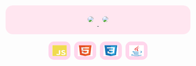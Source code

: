 <div style="background-color: #ffe6f0; padding: 20px; border-radius: 20px; text-align: center;">
  <a href="https://github.com/JulianaFurlan">
    <img height="180em" style="border-radius: 15px; margin: 10px;" src="https://github-readme-stats.vercel.app/api?username=Juliana-Furlan- art&show_icons=true&theme=rose_pine&include_all_commits=true&count_private=true"/>
    <img height="180em" style="border-radius: 15px; margin: 10px;" src="https://github-readme-stats.vercel.app/api/top-langs/?username=Juliana-Furlan-art&layout=compact&langs_count=6&theme=rose_pine"/>
  </a>
</div>

<div style="display: flex; justify-content: center; gap: 10px; margin-top: 20px;">
  <div style="background-color: #ffd6ec; padding: 10px; border-radius: 15px;">
    <img align="center" alt="Js" height="30" width="40" src="https://raw.githubusercontent.com/devicons/devicon/master/icons/javascript/javascript-plain.svg">
  </div>
  <div style="background-color: #ffd6ec; padding: 10px; border-radius: 15px;">
    <img align="center" alt="HTML" height="30" width="40" src="https://raw.githubusercontent.com/devicons/devicon/master/icons/html5/html5-original.svg">
  </div>
  <div style="background-color: #ffd6ec; padding: 10px; border-radius: 15px;">
    <img align="center" alt="CSS" height="30" width="40" src="https://raw.githubusercontent.com/devicons/devicon/master/icons/css3/css3-original.svg">
  </div>
  <div style="background-color: #ffd6ec; padding: 10px; border-radius: 15px;">
    <img align="center" alt="Java" height="30" width="40" src="https://raw.githubusercontent.com/devicons/devicon/master/icons/java/java-original.svg">
  </div>
</div>
